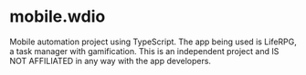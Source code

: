 # mobile.wdio
Mobile automation project using TypeScript. The app being used is LifeRPG, a task manager with gamification. This is an independent project and IS NOT AFFILIATED in any way with the app developers.
